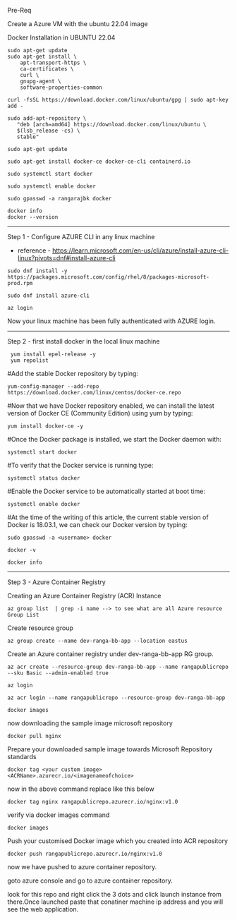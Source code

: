 Pre-Req

Create a Azure VM with the  ubuntu 22.04 image 

Docker Installation in UBUNTU 22.04

```
sudo apt-get update
sudo apt-get install \
    apt-transport-https \
    ca-certificates \
    curl \
    gnupg-agent \
    software-properties-common

curl -fsSL https://download.docker.com/linux/ubuntu/gpg | sudo apt-key add -

sudo add-apt-repository \
   "deb [arch=amd64] https://download.docker.com/linux/ubuntu \
   $(lsb_release -cs) \
   stable"
   
sudo apt-get update

sudo apt-get install docker-ce docker-ce-cli containerd.io

sudo systemctl start docker

sudo systemctl enable docker

sudo gpasswd -a rangarajbk docker
```

```
docker info
docker --version
```

********************************************************

Step 1 -  Configure AZURE CLI in any linux machine

- reference - https://learn.microsoft.com/en-us/cli/azure/install-azure-cli-linux?pivots=dnf#install-azure-cli
```
sudo dnf install -y https://packages.microsoft.com/config/rhel/8/packages-microsoft-prod.rpm
```

```
sudo dnf install azure-cli
```

```
az login
```

Now your linux machine has been fully authenticated with AZURE login.


****************************************************************
Step 2 - first install docker in the local linux machine

```
 yum install epel-release -y
 yum repolist
```
#Add the stable Docker repository by typing:
```
yum-config-manager --add-repo https://download.docker.com/linux/centos/docker-ce.repo
```

#Now that we have Docker repository enabled, we can install the latest version of Docker CE (Community Edition) using yum by typing:
```
yum install docker-ce -y
```


#Once the Docker package is installed, we start the Docker daemon with:
```
systemctl start docker
```
#To verify that the Docker service is running type:
```
systemctl status docker
```
#Enable the Docker service to be automatically started at boot time:
```
systemctl enable docker
```
#At the time of the writing of this article, the current stable version of Docker is 18.03.1, we can check our Docker version by typing:
```
sudo gpasswd -a <username> docker
```

```
docker -v
```
```
docker info
```

********************************************************************************************************

Step 3 - Azure Container Registry

Creating an Azure Container Registry (ACR) Instance
```
az group list  | grep -i name --> to see what are all Azure resource Group List
```
Create resource group 
```
az group create --name dev-ranga-bb-app --location eastus
```

Create an Azure container registry under dev-ranga-bb-app RG group.
```
az acr create --resource-group dev-ranga-bb-app --name rangapublicrepo --sku Basic --admin-enabled true
```
```
az login
```


```
az acr login --name rangapublicrepo --resource-group dev-ranga-bb-app
```


```
docker images
```
now downloading the sample image microsoft repository

```
docker pull nginx
```

Prepare your downloaded sample image towards Microsoft Repository standards 

```
docker tag <your custom image> <ACRName>.azurecr.io/<imagenameofchoice>
```
now in the above command replace like this below

```
docker tag nginx rangapublicrepo.azurecr.io/nginx:v1.0
```

verify via docker images command

```
docker images
```

Push your customised Docker image which you created into ACR repository

```
docker push rangapublicrepo.azurecr.io/nginx:v1.0
```


now we have pushed to azure container repository.

goto azure console and go to azure container repository.


look for this repo and right click the 3 dots and click launch instance from there.Once launched paste that conatiner machine ip address and you will see the web application.

